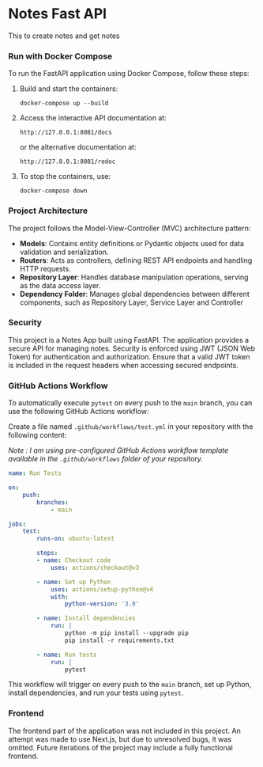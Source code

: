 # Notes Fast API
This to create notes and get notes


### Run with Docker Compose

To run the FastAPI application using Docker Compose, follow these steps:

1. Build and start the containers:
    ```
    docker-compose up --build
    ```

1. Access the interactive API documentation at:
    ```
    http://127.0.0.1:8081/docs
    ```
    or the alternative documentation at:
    ```
    http://127.0.0.1:8081/redoc
    ```

1. To stop the containers, use:
    ```
    docker-compose down
    ```

### Project Architecture

The project follows the Model-View-Controller (MVC) architecture pattern:

- **Models**: Contains entity definitions or Pydantic objects used for data validation and serialization.
- **Routers**: Acts as controllers, defining REST API endpoints and handling HTTP requests.
- **Repository Layer**: Handles database manipulation operations, serving as the data access layer.
- **Dependency Folder**: Manages global dependencies between different components, such as Repository Layer, Service Layer and Controller

### Security

This project is a Notes App built using FastAPI. The application provides a secure API for managing notes. Security is enforced using JWT (JSON Web Token) for authentication and authorization. Ensure that a valid JWT token is included in the request headers when accessing secured endpoints.

### GitHub Actions Workflow

To automatically execute `pytest` on every push to the `main` branch, you can use the following GitHub Actions workflow:

Create a file named `.github/workflows/test.yml` in your repository with the following content:

*Note : I am using pre-configured GitHub Actions workflow template available in the `.github/workflows` folder of your repository.*

```yaml
name: Run Tests

on:
    push:
        branches:
            - main

jobs:
    test:
        runs-on: ubuntu-latest

        steps:
        - name: Checkout code
            uses: actions/checkout@v3

        - name: Set up Python
            uses: actions/setup-python@v4
            with:
                python-version: '3.9'

        - name: Install dependencies
            run: |
                python -m pip install --upgrade pip
                pip install -r requirements.txt

        - name: Run tests
            run: |
                pytest
```

This workflow will trigger on every push to the `main` branch, set up Python, install dependencies, and run your tests using `pytest`.

### Frontend

The frontend part of the application was not included in this project. An attempt was made to use Next.js, but due to unresolved bugs, it was omitted. Future iterations of the project may include a fully functional frontend.
